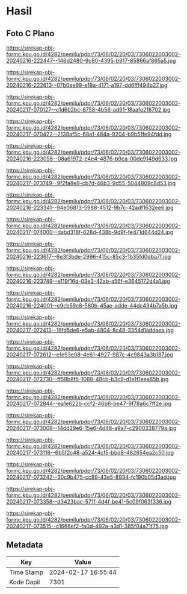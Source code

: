 # Hasil

## Foto C Plano

https://sirekap-obj-formc.kpu.go.id/4282/pemilu/pdpr/73/06/02/20/03/7306022003002-20240216-222447--146d2480-9c80-4395-b917-85866af865a5.jpg

https://sirekap-obj-formc.kpu.go.id/4282/pemilu/pdpr/73/06/02/20/03/7306022003002-20240216-222613--07b0ee99-e19a-4171-a197-dd6fff494b27.jpg

https://sirekap-obj-formc.kpu.go.id/4282/pemilu/pdpr/73/06/02/20/03/7306022003002-20240217-070127--c1d6b2bc-8758-4b56-ad91-18aafe216702.jpg

https://sirekap-obj-formc.kpu.go.id/4282/pemilu/pdpr/73/06/02/20/03/7306022003002-20240217-070422--2138af5c-68a1-484a-9204-b9b51fe94fdd.jpg

https://sirekap-obj-formc.kpu.go.id/4282/pemilu/pdpr/73/06/02/20/03/7306022003002-20240216-223058--08a61972-e4e4-4876-b9ca-00de9149d633.jpg

https://sirekap-obj-formc.kpu.go.id/4282/pemilu/pdpr/73/06/02/20/03/7306022003002-20240217-073749--9f2fa8e9-cb7d-46b3-9d55-5044809c8d53.jpg

https://sirekap-obj-formc.kpu.go.id/4282/pemilu/pdpr/73/06/02/20/03/7306022003002-20240216-223341--94e06813-5988-4512-9b7c-42adf1632ee6.jpg

https://sirekap-obj-formc.kpu.go.id/4282/pemilu/pdpr/73/06/02/20/03/7306022003002-20240217-074000--dabd318f-628d-438b-9d9f-fed71d644d24.jpg

https://sirekap-obj-formc.kpu.go.id/4282/pemilu/pdpr/73/06/02/20/03/7306022003002-20240216-223617--6e3f3bde-2996-415c-85c3-1b35fd0dba7f.jpg

https://sirekap-obj-formc.kpu.go.id/4282/pemilu/pdpr/73/06/02/20/03/7306022003002-20240216-223749--e119f16d-03e3-42ab-a56f-e3645172d4a1.jpg

https://sirekap-obj-formc.kpu.go.id/4282/pemilu/pdpr/73/06/02/20/03/7306022003002-20240216-224001--e9cb59c8-580b-45ae-adde-44dc434b7a5b.jpg

https://sirekap-obj-formc.kpu.go.id/4282/pemilu/pdpr/73/06/02/20/03/7306022003002-20240217-072413--16fd5de6-e5ab-4804-8c48-3354d1addaea.jpg

https://sirekap-obj-formc.kpu.go.id/4282/pemilu/pdpr/73/06/02/20/03/7306022003002-20240217-072612--e1e93e08-4e61-4927-987c-4c9843a3b187.jpg

https://sirekap-obj-formc.kpu.go.id/4282/pemilu/pdpr/73/06/02/20/03/7306022003002-20240217-072730--ff58b8f5-1088-48cb-b3c9-d1e1f1eea85b.jpg

https://sirekap-obj-formc.kpu.go.id/4282/pemilu/pdpr/73/06/02/20/03/7306022003002-20240217-072844--ea1e622b-ccf2-46b6-be47-9f78a6c7ff2e.jpg

https://sirekap-obj-formc.kpu.go.id/4282/pemilu/pdpr/73/06/02/20/03/7306022003002-20240217-073009--14dd29e6-15e6-4d48-a9a7-c2900338779a.jpg

https://sirekap-obj-formc.kpu.go.id/4282/pemilu/pdpr/73/06/02/20/03/7306022003002-20240217-073118--6b5f2c48-a524-4cf5-bbd8-482654ea2c50.jpg

https://sirekap-obj-formc.kpu.go.id/4282/pemilu/pdpr/73/06/02/20/03/7306022003002-20240217-073242--30c9b475-cc89-43e5-8934-fc190b05d3ad.jpg

https://sirekap-obj-formc.kpu.go.id/4282/pemilu/pdpr/73/06/02/20/03/7306022003002-20240217-073358--d3423bac-571f-4d4f-be41-5c09f063f336.jpg

https://sirekap-obj-formc.kpu.go.id/4282/pemilu/pdpr/73/06/02/20/03/7306022003002-20240217-073515--c1666ef2-fa0d-492a-a3d1-385f04a71f75.jpg


## Metadata

| Key        | Value               |
| ---------- | ------------------- |
| Time Stamp | 2024-02-17 16:55:44 |
| Kode Dapil | 7301                |



